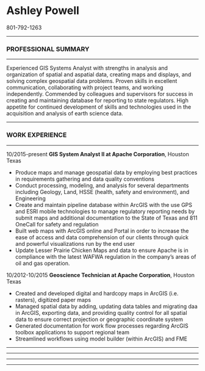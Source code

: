 # Ashley Powell
801-792-1263 
***
### PROFESSIONAL SUMMARY 
***
Experienced GIS Systems Analyst with strengths in analysis and organization of spatial and aspatial data, creating maps and displays, and solving complex geospatial data problems. Proven skills in excellent communication, collaborating with project teams, and working independently. Commended by colleagues and supervisors for success in creating and maintaining database for reporting to state regulators. High appetite for continued development of skills and technologies used in the acquisition and analysis of earth science data.
***
### WORK EXPERIENCE 
***
10/2015-present	__GIS System Analyst II at Apache Corporation__, Houston Texas
+ Produce maps and manage geospatial data by employing best practices in requirements gathering and data quality conventions
+ Conduct processing, modeling, and analysis for several departments including Geology, Land, HSSE (health, safety and environment), and Engineering
+ Create and maintain pipeline database within ArcGIS with the use GPS and ESRI mobile technologies to manage regulatory reporting needs by submit maps and additional documentation to the State of Texas and 811 OneCall for safety and regulation
+ Built web maps with ArcGIS online and Portal in order to increase the ease of access and data comprehension of our clients through quick and powerful visualizations run by the end user 
+ Update Lesser Prairie Chicken Maps and data to ensure Apache is in compliance with the latest WAFWA regulation in the company’s areas of oil and gas operation.

10/2012-10/2015	 __Geoscience Technician at Apache Corporation__, Houston Texas
+	Created and developed digital and hardcopy maps in ArcGIS (i.e. rasters), digitized paper maps
+	Managed spatial data by adding, updating data tables and migrating daa in ArcGIS, exporting data, and providing quality control for all spatial data to ensure correct projection or geographic coordinate system
+	Generated documentation for work flow processes regarding ArcGIS toolbox applications to support regional team
+ Streamlined workflows using model builder (within ArcGIS) and FME
***

___

***

---
